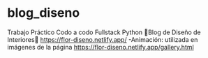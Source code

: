 # blog_diseno
Trabajo Práctico Codo a codo Fullstack Python
💫Blog de Diseño de Interiores💫
https://flor-diseno.netlify.app/
-Animación: utilizada en imágenes de la página https://flor-diseno.netlify.app/gallery.html
